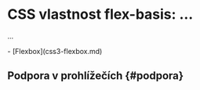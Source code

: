 # CSS vlastnost flex-basis: …

…

<!-- TODO obrázek -->

<div class="related web-only" markdown="1">
- [Flexbox](css3-flexbox.md)
</div>


## Podpora v prohlížečích {#podpora}


<!-- AdSnippet -->

